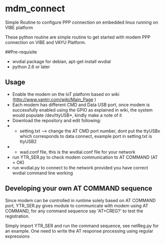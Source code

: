 # mdm_connect
Simple Routine to configure PPP connection on embedded linux running on VIBE platform

These python routine are simple routine to get started with modem PPP connection on VIBE and VAYU Platform.

##Pre-requisite 
* wvdial package for debian, apt-get install wvdial
* python 2.6 or later 

## Usage 
* Enable the modem on the IoT platform based on wiki (http://www.yantrr.com/wiki/Main_Page )
* Each modem has different CMD and Data USB port, once modem is successfully enabled using the GPIO as explained in wiki, the system would populate /dev/ttyUSB*, kindly make a note of it
* Download the repository and edit following: 
* * setting.txt --> change the AT CMD port number, dont put the ttyUSBx which corresponds to data connect, example port in setting.txt is ttyUSB2
* * wad.conf file, this is the wvdial.conf file for your network
* run YTR_SER.py to check modem communication to AT COMMAND (AT = OK)
* run wvdial.py to connect to the network provided you have correct wvdial command line working

## Developing your own AT COMMAND sequence 

Since modem can be controlled in runtime  solely based on AT COMMAND port, YTR_SER.py gives module to communicate with modem using AT COMMAND, for any command sequence say 'AT+CREG?' to test the registration.

Simply import YTR_SER  and run the command sequence, see netReg.py for an example. One need to write the AT response processing using regular expressions 





